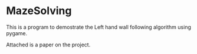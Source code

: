# MazeSolving

This is a program to demostrate the Left hand wall following algorithm using pygame.

Attached is a paper on the project.
